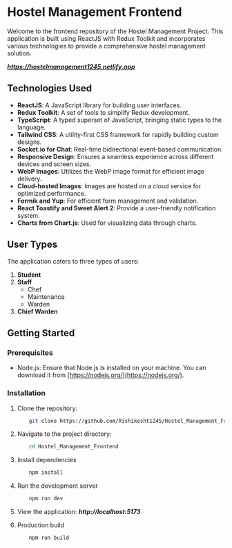 # Hostel Management Frontend

Welcome to the frontend repository of the Hostel Management Project. This application is built using ReactJS with Redux Toolkit and incorporates various technologies to provide a comprehensive hostel management solution.

***https://hostelmanagement1245.netlify.app***

## Technologies Used

- **ReactJS**: A JavaScript library for building user interfaces.
- **Redux Toolkit**: A set of tools to simplify Redux development.
- **TypeScript**: A typed superset of JavaScript, bringing static types to the language.
- **Tailwind CSS**: A utility-first CSS framework for rapidly building custom designs.
- **Socket.io for Chat**: Real-time bidirectional event-based communication.
- **Responsive Design**: Ensures a seamless experience across different devices and screen sizes.
- **WebP Images**: Utilizes the WebP image format for efficient image delivery.
- **Cloud-hosted Images**: Images are hosted on a cloud service for optimized performance.
- **Formik and Yup**: For efficient form management and validation.
- **React Toastify and Sweet Alert 2**: Provide a user-friendly notification system.
- **Charts from Chart.js**: Used for visualizing data through charts.

## User Types

The application caters to three types of users:

1. **Student**
2. **Staff**
   - Chef
   - Maintenance
   - Warden
3. **Chief Warden**

## Getting Started

### Prerequisites

- Node.js: Ensure that Node.js is installed on your machine. You can download it from [https://nodejs.org/](https://nodejs.org/).

### Installation

1. Clone the repository:

```bash
       git clone https://github.com/Rishikesht1245/Hostel_Management_Frontend.git
```

2. Navigate to the project directory:

```bash
       cd Hostel_Management_Frontend
```

3. Install dependencies

```bash
       npm install
```

4. Run the development server

```bash
       npm run dev
```

5. View the application:
   **_http://localhost:5173_**

6. Production build

```bash
       npm run build
```
